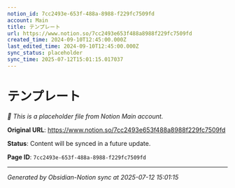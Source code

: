 ```yaml
---
notion_id: 7cc2493e-653f-488a-8988-f229fc7509fd
account: Main
title: テンプレート
url: https://www.notion.so/7cc2493e653f488a8988f229fc7509fd
created_time: 2024-09-10T12:45:00.000Z
last_edited_time: 2024-09-10T12:45:00.000Z
sync_status: placeholder
sync_time: 2025-07-12T15:01:15.017037
---
```


# テンプレート

*🔄 This is a placeholder file from Notion Main account.*

**Original URL**: https://www.notion.so/7cc2493e653f488a8988f229fc7509fd

**Status**: Content will be synced in a future update.

**Page ID**: `7cc2493e-653f-488a-8988-f229fc7509fd`

---

*Generated by Obsidian-Notion sync at 2025-07-12 15:01:15*
